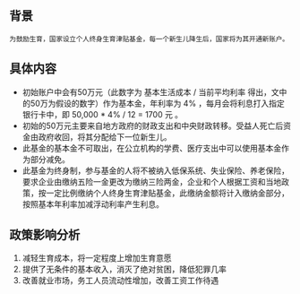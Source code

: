 ## 背景

```
为鼓励生育，国家设立个人终身生育津贴基金，每一个新生儿降生后，国家将为其开通新账户。
```
## 具体内容

- 初始账户中会有50万元（此数字为 基本生活成本 / 当前平均利率 得出，文中的50万为假设的数字）作为基本金，年利率为 4% ，每月会将利息打入指定银行卡中，即 50,000 * 4% / 12 = 1700 元 。
- 初始的50万元主要来自地方政府的财政支出和中央财政转移。受益人死亡后资金由政府收回，将其分配给下一位新生儿。
- 此基金的基本金不可取出，在公立机构的学费、医疗支出中可以使用基本金作为部分减免。
- 此基金为终身制，参与基金的人将不被纳入低保系统、失业保险、养老保险，要求企业由缴纳五险一金更改为缴纳三险两金，企业和个人根据工资和当地政策，按一定比例缴纳个人终身生育津贴基金，此缴纳金额将计入缴纳金部分，按照基本年利率加减浮动利率产生利息。

## 政策影响分析

1. 减轻生育成本，将一定程度上增加生育意愿
2. 提供了无条件的基本收入，消灭了绝对贫困，降低犯罪几率
3. 改善就业市场，务工人员流动性增加，改善工资工作待遇